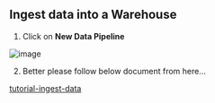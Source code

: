 ## Ingest data into a Warehouse
1. Click on **New Data Pipeline**

![image](https://github.com/user-attachments/assets/d443ea4e-2e2d-489d-8ea1-c38c2c5a9962)

2. Better please follow below document from here...

[tutorial-ingest-data](https://learn.microsoft.com/en-us/fabric/data-warehouse/tutorial-ingest-data)
